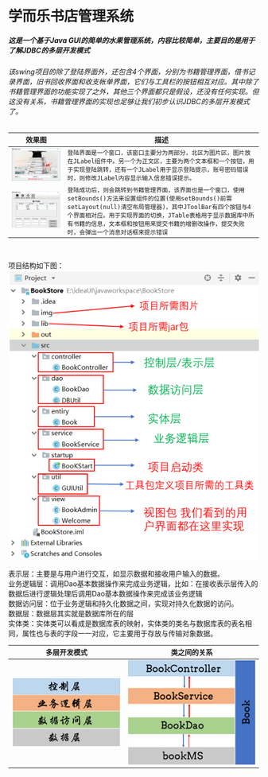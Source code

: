 学而乐书店管理系统
===

##### 这是一个基于Java GUI的简单的水果管理系统，内容比较简单，主要目的是用于了解JDBC的多层开发模式
###### 该swing项目的除了登陆界面外，还包含4个界面，分别为书籍管理界面，借书记录界面，旧书回收界面和收支帐单界面，它们与工具栏的按钮相互对应。其中除了书籍管理界面的功能实现了之外，其他三个界面都只是假设，还没有任何实现。但这没有关系，书籍管理界面的实现也足够让我们初步认识JDBC的多层开发模式了。

效果图|描述
|----|-----|
![登陆界面](https://github.com/CD4356/BookStore/blob/master/image/wel.jpg "悬停显示")|`登陆界面是一个窗口，该窗口主要分为两部分，北区为图片区，图片放在JLabel组件中。另一个为正文区，主要为两个文本框和一个按钮，用于实现登陆跳转，还有一个JLabel用于显示登陆提示，账号密码错误时，则修改JLabel内容显示输入信息错误提示。`
![书籍管理界面](https://github.com/CD4356/BookStore/blob/master/image/admin.jpg "悬停显示")|`登陆成功后，则会跳转到书籍管理界面，该界面也是一个窗口，使用setBounds()方法来设置组件的位置(使用setBounds()前需setLayout(null)清空布局管理器)，其中JToolBar有四个按钮与4个界面相对应。用于实现界面的切换，JTable表格用于显示数据库中所有书籍的信息，文本框和按钮用来提交书籍的增删改操作，提交失败时，会弹出一个消息对话框来提示错误`

<br>

项目结构如下图：
![项目结构](https://github.com/CD4356/BookStore/blob/master/image/jiegou.jpg "悬停显示")

表示层：主要是与用户进行交互，如显示数据和接收用户输入的数据。<br>
业务逻辑层：调用Dao基本数据操作来完成业务逻辑，比如：在接收表示层传入的数据后进行逻辑处理后调用Dao基本数据操作来完成该业务逻辑<br>
数据访问层：位于业务逻辑和持久化数据之间，实现对持久化数据的访问。<br>
数据层：数据层其实就是数据库所在的层<br>
实体类：实体类可以看成是数据库表的映射，实体类的类名与数据库表的表名相同，属性也与表的字段一一对应，它主要用于存放与传输对象数据。<br>

多层开发模式|类之间的关系
|----|-----|
![多层开发模式](https://github.com/CD4356/BookStore/blob/master/image/moshi.jpg "悬停显示")|![类之间的关系](https://github.com/CD4356/BookStore/blob/master/image/guanxi%20.jpg "悬停显示")
